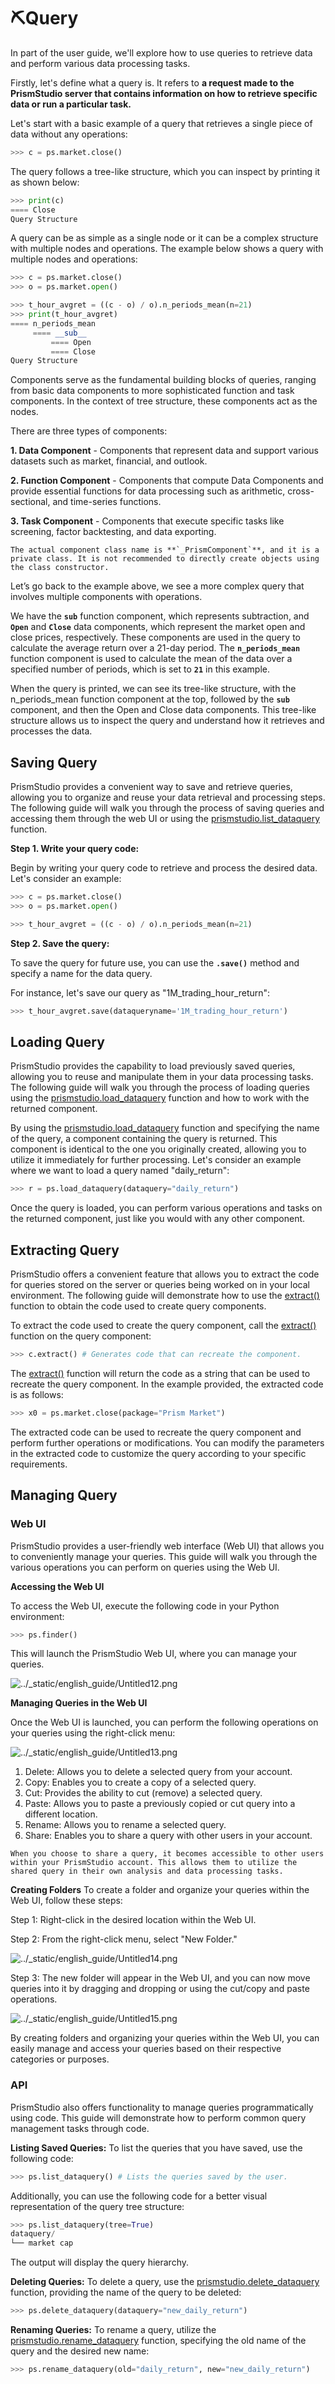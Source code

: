 # **⛏️**Query

In part of the user guide, we'll explore how to use queries to retrieve data and perform various data processing tasks.

Firstly, let's define what a query is. It refers to **a request made to the PrismStudio server that contains information on how to retrieve specific data or run a particular task.**

Let's start with a basic example of a query that retrieves a single piece of data without any operations:

```python
>>> c = ps.market.close()
```

The query follows a tree-like structure, which you can inspect by printing it as shown below:

```python
>>> print(c)
==== Close
Query Structure
```

A query can be as simple as a single node or it can be a complex structure with multiple nodes and operations. The example below shows a query with multiple nodes and operations:

```python
>>> c = ps.market.close()
>>> o = ps.market.open()

>>> t_hour_avgret = ((c - o) / o).n_periods_mean(n=21)
>>> print(t_hour_avgret)
==== n_periods_mean
	 ==== __sub__
		 ==== Open
		 ==== Close
Query Structure
```

Components serve as the fundamental building blocks of queries, ranging from basic data components to more sophisticated function and task components. In the context of tree structure, these components act as the nodes.

There are three types of components:

**1. Data Component** - Components that represent data and support various datasets such as market, financial, and outlook.

**2. Function Component** - Components that compute Data Components and provide essential functions for data processing such as arithmetic, cross-sectional, and time-series functions.

**3. Task Component** - Components that execute specific tasks like screening, factor backtesting, and data exporting.

```{warning}
The actual component class name is **`_PrismComponent`**, and it is a private class. It is not recommended to directly create objects using the class constructor.
```

Let’s go back to the example above, we see a more complex query that involves multiple components with operations.

We have the **`sub`** function component, which represents subtraction, and **`Open`** and **`Close`** data components, which represent the market open and close prices, respectively. These components are used in the query to calculate the average return over a 21-day period. The **`n_periods_mean`** function component is used to calculate the mean of the data over a specified number of periods, which is set to **`21`** in this example.

When the query is printed, we can see its tree-like structure, with the n_periods_mean function component at the top, followed by the **`sub`** component, and then the Open and Close data components. This tree-like structure allows us to inspect the query and understand how it retrieves and processes the data.

## Saving Query

PrismStudio provides a convenient way to save and retrieve queries, allowing you to organize and reuse your data retrieval and processing steps. The following guide will walk you through the process of saving queries and accessing them through the web UI or using the [prismstudio.list_dataquery](<#prismstudio.list_dataquery>) function.

**Step 1. Write your query code:**

Begin by writing your query code to retrieve and process the desired data. Let's consider an example:

```python
>>> c = ps.market.close()
>>> o = ps.market.open()

>>> t_hour_avgret = ((c - o) / o).n_periods_mean(n=21)
```

**Step 2. Save the query:**

To save the query for future use, you can use the **`.save()`** method and specify a name for the data query.

For instance, let's save our query as "1M_trading_hour_return":

```python
>>> t_hour_avgret.save(dataqueryname='1M_trading_hour_return')
```

## Loading Query

PrismStudio provides the capability to load previously saved queries, allowing you to reuse and manipulate them in your data processing tasks. The following guide will walk you through the process of loading queries using the [prismstudio.load_dataquery](<#prismstudio.load_dataquery>) function and how to work with the returned component.

By using the [prismstudio.load_dataquery](<#prismstudio.load_dataquery>) function and specifying the name of the query, a component containing the query is returned. This component is identical to the one you originally created, allowing you to utilize it immediately for further processing. Let's consider an example where we want to load a query named "daily_return":

```python
>>> r = ps.load_dataquery(dataquery="daily_return")
```

Once the query is loaded, you can perform various operations and tasks on the returned component, just like you would with any other component.

## Extracting Query

PrismStudio offers a convenient feature that allows you to extract the code for queries stored on the server or queries being worked on in your local environment. The following guide will demonstrate how to use the [extract()](<#prismstudio._AbstractPrismComponent.extract>) function to obtain the code used to create query components.

To extract the code used to create the query component, call the [extract()](<#prismstudio._AbstractPrismComponent.extract>) function on the query component:

```python
>>> c.extract() # Generates code that can recreate the component.
```

The [extract()](<#prismstudio._AbstractPrismComponent.extract>) function will return the code as a string that can be used to recreate the query component. In the example provided, the extracted code is as follows:

```python
>>> x0 = ps.market.close(package="Prism Market")
```

The extracted code can be used to recreate the query component and perform further operations or modifications. You can modify the parameters in the extracted code to customize the query according to your specific requirements.

## Managing Query

### Web UI

PrismStudio provides a user-friendly web interface (Web UI) that allows you to conveniently manage your queries. This guide will walk you through the various operations you can perform on queries using the Web UI.

**Accessing the Web UI**

To access the Web UI, execute the following code in your Python environment:

```python
>>> ps.finder()
```

This will launch the PrismStudio Web UI, where you can manage your queries.

![../_static/english_guide/Untitled12.png](../_static/english_guide/Untitled12.png)

**Managing Queries in the Web UI**

Once the Web UI is launched, you can perform the following operations on your queries using the right-click menu:

![../_static/english_guide/Untitled13.png](../_static/english_guide/Untitled13.png)

1. Delete: Allows you to delete a selected query from your account.
2. Copy: Enables you to create a copy of a selected query.
3. Cut: Provides the ability to cut (remove) a selected query.
4. Paste: Allows you to paste a previously copied or cut query into a different location.
5. Rename: Allows you to rename a selected query.
6. Share: Enables you to share a query with other users in your account.

```{tip}
When you choose to share a query, it becomes accessible to other users within your PrismStudio account. This allows them to utilize the shared query in their own analysis and data processing tasks.
```

**Creating Folders**
To create a folder and organize your queries within the Web UI, follow these steps:

Step 1: Right-click in the desired location within the Web UI.

Step 2: From the right-click menu, select "New Folder."

![../_static/english_guide/Untitled14.png](../_static/english_guide/Untitled14.png)

Step 3: The new folder will appear in the Web UI, and you can now move queries into it by dragging and dropping or using the cut/copy and paste operations.

![../_static/english_guide/Untitled15.png](../_static/english_guide/Untitled15.png)

By creating folders and organizing your queries within the Web UI, you can easily manage and access your queries based on their respective categories or purposes.

### API

PrismStudio also offers functionality to manage queries programmatically using code. This guide will demonstrate how to perform common query management tasks through code.

**Listing Saved Queries:**
To list the queries that you have saved, use the following code:

```python
>>> ps.list_dataquery() # Lists the queries saved by the user.
```

Additionally, you can use the following code for a better visual representation of the query tree structure:

```python
>>> ps.list_dataquery(tree=True)
dataquery/
└── market cap
```

The output will display the query hierarchy.

**Deleting Queries:**
To delete a query, use the [prismstudio.delete_dataquery](<#prismstudio.delete_dataquery>) function, providing the name of the query to be deleted:

```python
>>> ps.delete_dataquery(dataquery="new_daily_return")
```

**Renaming Queries:**
To rename a query, utilize the [prismstudio.rename_dataquery](<#prismstudio.rename_dataquery>) function, specifying the old name of the query and the desired new name:

```python
>>> ps.rename_dataquery(old="daily_return", new="new_daily_return")
```